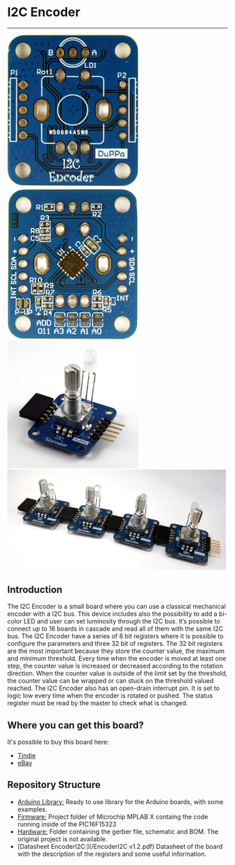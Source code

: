 # I2C Encoder
--------------------------------------------------------------------------------
 
 <img src="PCB_TOP.jpg" width="300">  <img src="PCB_BOT.jpg" width="300"> 
 <img src="FullAssembled.jpg" width="300"> <img src="ChainExample.jpg" width="500">

## Introduction

The I2C Encoder is a small board where you can use a classical mechanical encoder with a I2C bus. This device
includes also the possibility to add a bi-color LED and user can set luminosity through the I2C bus. It’s possible to connect up
to 16 boards in cascade and read all of them with the same I2C bus.
The I2C Encoder have a series of 8 bit registers where it is possible to configure the parameters and three 32
bit of registers. The 32 bit registers are the most important because they store the counter value, the maximum
and minimum threshold. Every time when the encoder is moved at least one step, the counter value is increased or
decreased according to the rotation direction. When the counter value is outside of the limit set by the threshold,
the counter value can be wrapped or can stuck on the threshold valued reached.
The I2C Encoder also has an open-drain interrupt pin. It is set to logic low every time when the encoder is rotated
or pushed. The status register must be read by the master to check what is changed.

## Where you can get this board?
It's possible to buy this board here:
* [Tindie](https://www.tindie.com/products/10730/)
* [eBay](http://ebay.com)

## Repository Structure
* [Arduino Library:](/Arduino%20Library) Ready to use library for the Arduino boards, with some examples.
* [Firmware:](/Firmware) Project folder of Microchip MPLAB X containg the code running inside of the PIC16F15323
* [Hardware:](/Hardware) Folder containing the gerber file, schematic and BOM. The original project is not available.
* [Datasheet EncoderI2C:](/EncoderI2C v1.2.pdf) Datasheet of the board with the description of the registers and some useful information.


